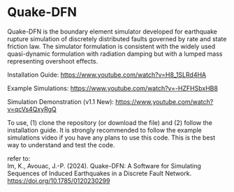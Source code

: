 # Quake-DFN

Quake-DFN is the boundary element simulator developed for earthquake rupture simulation of discretely distributed faults governed by rate and state friction law. The simulator formulation is consistent with the widely used quasi-dynamic formulation with radiation damping but with a lumped mass representing overshoot effects.


Installation Guide:   https://www.youtube.com/watch?v=H8_1SLRd4HA

Example Simulations:   https://www.youtube.com/watch?v=-HZFHSbxHB8

Simulation Demonstration (v1.1 New): https://www.youtube.com/watch?v=qcVs4QxyRgQ

To use, (1) clone the repository (or download the file) and (2) follow the installation guide. It is strongly recommended to follow the example simulations video if you have any plans to use this code. This is the best way to understand and test the code. 

refer to: <br />
Im, K., Avouac, J.-P. (2024). Quake-DFN: A Software for Simulating Sequences of Induced Earthquakes in a Discrete Fault Network. https://doi.org/10.1785/0120230299

